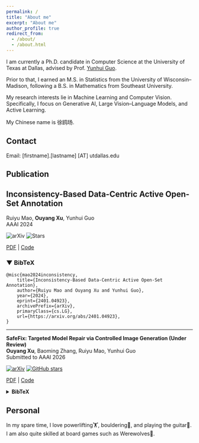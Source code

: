 ```yaml
---
permalink: /
title: "About me"
excerpt: "About me"
author_profile: true
redirect_from: 
  - /about/
  - /about.html
---
```


I am currently a Ph.D. candidate in Computer Science at the University of Texas at Dallas, advised by Prof. [Yunhui Guo](https://yunhuiguo.github.io). 

Prior to that, I earned an M.S. in Statistics from the University of Wisconsin–Madison, following a B.S. in Mathematics from Southeast University. 

My research interests lie in Machine Learning and Computer Vision. Specifically, I focus on Generative AI, Large Vision–Language Models, and Active Learning.

My Chinese name is 徐鸥旸. 

## Contact

Email: [firstname].[lastname] [AT] utdallas.edu

## Publication

## Inconsistency-Based Data-Centric Active Open-Set Annotation
Ruiyu Mao, **Ouyang Xu**, Yunhui Guo  
AAAI 2024

![arXiv](https://img.shields.io/badge/arXiv-2401.04923-b31b1b.svg) ![Stars](https://img.shields.io/badge/Stars-9-yellow)

[PDF](https://arxiv.org/abs/2401.04923) | [Code](https://github.com/RuiyuM/Active-OpenSet-NEAT)

### ▼ BibTeX

```
@misc{mao2024inconsistency,
    title={Inconsistency-Based Data-Centric Active Open-Set Annotation},
    author={Ruiyu Mao and Ouyang Xu and Yunhui Guo},
    year={2024},
    eprint={2401.04923},
    archivePrefix={arXiv},
    primaryClass={cs.LG},
    url={https://arxiv.org/abs/2401.04923},
}
```

---

**SafeFix: Targeted Model Repair via Controlled Image Generation (Under Review)**  
**Ouyang Xu**, Baoming Zhang, Ruiyu Mao, Yunhui Guo  
Submitted to AAAI 2026  

[![arXiv](https://img.shields.io/badge/arXiv-2508.08701-b31b1b.svg)](https://arxiv.org/abs/2508.08701)
[![GitHub stars](https://img.shields.io/github/stars/oxu2/SafeFix?style=social)](https://github.com/oxu2/SafeFix)

[PDF](https://arxiv.org/abs/2508.08701) | [Code](https://github.com/oxu2/SafeFix)  

<details>
<summary><strong>BibTeX</strong></summary>

```bibtex
@misc{xu2025safefix,
   title={SafeFix: Targeted Model Repair via Controlled Image Generation}, 
   author={Ouyang Xu and Baoming Zhang and Ruiyu Mao and Yunhui Guo},
   year={2025},
   eprint={2508.08701},
   archivePrefix={arXiv},
   primaryClass={cs.CV},
   url={https://arxiv.org/abs/2508.08701}, 
}
```
</details>


## Personal
In my spare time, I love powerlifting🏋️, bouldering🧗, and playing the guitar🎸. I am also quite skilled at board games such as Werewolves🐺.

